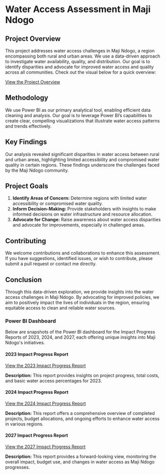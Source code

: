 # Water Access Assessment in Maji Ndogo

## Project Overview

This project addresses water access challenges in Maji Ndogo, a region encompassing both rural and urban areas. We use a data-driven approach to investigate water availability, quality, and distribution. Our goal is to identify disparities and advocate for improved water access and quality across all communities. Check out the visual below for a quick overview:

[View the Project Overview](https://app.powerbi.com/view?r=eyJrIjoiMzk1YzQzYTItZDVlYi00YWY5LWEzZmQtMzNkZmYxZjQwNDk5IiwidCI6IjY4ZTJhMzEwLTM0YjAtNDk3MC04NzFjLWRiZjlkODNmZWYxMyJ9&pageName=ReportSectioncdf5b789f3810aef153d)

## Methodology

We use Power BI as our primary analytical tool, enabling efficient data cleaning and analysis. Our goal is to leverage Power BI’s capabilities to create clear, compelling visualizations that illustrate water access patterns and trends effectively.

## Key Findings

Our analysis revealed significant disparities in water access between rural and urban areas, highlighting limited accessibility and compromised water quality in certain regions. These findings underscore the challenges faced by the Maji Ndogo community.

## Project Goals

1. **Identify Areas of Concern:** Determine regions with limited water accessibility or compromised water quality.
2. **Inform Decision-Making:** Provide stakeholders with insights to make informed decisions on water infrastructure and resource allocation.
3. **Advocate for Change:** Raise awareness about water access disparities and advocate for improvements, especially in challenged areas.

## Contributing

We welcome contributions and collaborations to enhance this assessment. If you have suggestions, identified issues, or wish to contribute, please submit a pull request or contact me directly.

## Conclusion

Through this data-driven exploration, we provide insights into the water access challenges in Maji Ndogo. By advocating for improved policies, we aim to positively impact the lives of individuals in the region, ensuring equitable access to clean and reliable water sources.

### Power BI Dashboard

Below are snapshots of the Power BI dashboard for the Impact Progress Reports of 2023, 2024, and 2027, each offering unique insights into Maji Ndogo's initiatives.

#### 2023 Impact Progress Report

[View the 2023 Impact Progress Report](https://app.powerbi.com/view?r=eyJrIjoiOWQ0OGU3N2MtMWE4ZS00MTNmLWE1MTctOGVkZjE3YmYxYTY0IiwidCI6IjY4ZTJhMzEwLTM0YjAtNDk3MC04NzFjLWRiZjlkODNmZWYxMyJ9&pageName=ReportSection1162451ed321baa9e2ef)

**Description:** This report provides insights on project progress, total costs, and basic water access percentages for 2023.

#### 2024 Impact Progress Report

[View the 2024 Impact Progress Report](https://app.powerbi.com/view?r=eyJrIjoiN2E3MDM0YzAtMjBkZC00ODk3LWE2ZGItMTYxNDQ5ZDI1NjlhIiwidCI6IjY4ZTJhMzEwLTM0YjAtNDk3MC04NzFjLWRiZjlkODNmZWYxMyJ9&pageName=ReportSection1162451ed321baa9e2ef)

**Description:** This report offers a comprehensive overview of completed projects, budget allocations, and ongoing efforts to enhance water access in various regions.

#### 2027 Impact Progress Report

[View the 2027 Impact Progress Report](https://app.powerbi.com/view?r=eyJrIjoiMGQwM2UxN2YtMzg0ZS00MTU4LWFiYTctOWVkODJmYzQyNzgxIiwidCI6IjY4ZTJhMzEwLTM0YjAtNDk3MC04NzFjLWRiZjlkODNmZWYxMyJ9&pageName=ReportSection1162451ed321baa9e2ef)

**Description:** This report provides a forward-looking view, monitoring the overall impact, budget use, and changes in water access as Maji Ndogo progresses.
